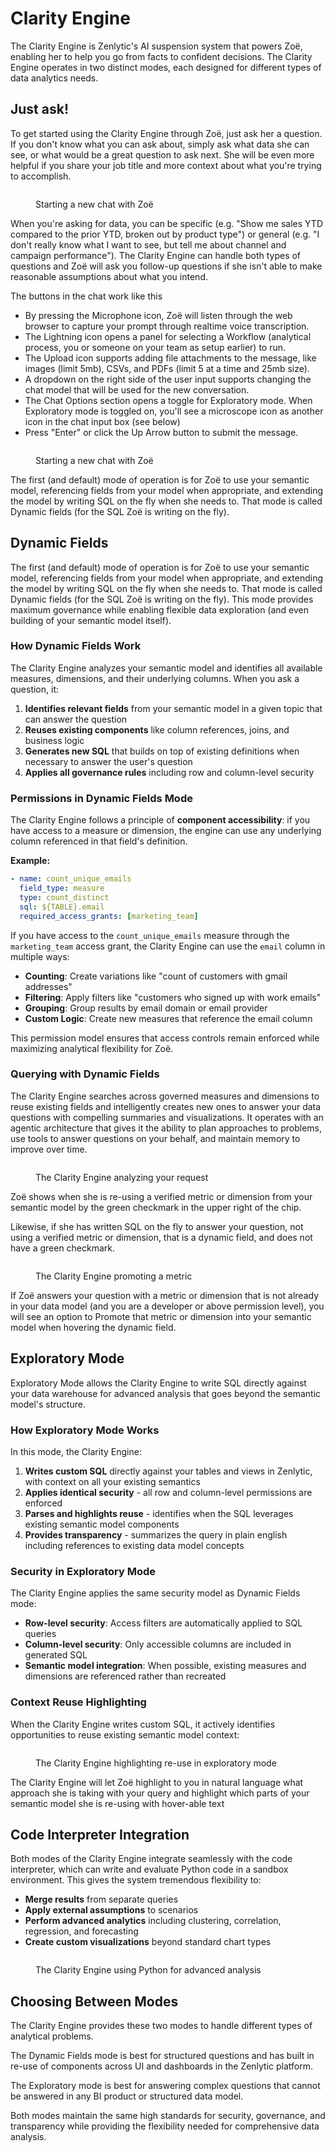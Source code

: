 # Clarity Engine

The Clarity Engine is Zenlytic's AI suspension system that powers Zoë, enabling her to help you go from facts to confident decisions. The Clarity Engine operates in two distinct modes, each designed for different types of data analytics needs.

## Just ask!

To get started using the Clarity Engine through Zoë, just ask her a question. If you don't know what you can ask about, simply ask what data she can see, or what would be a great question to ask next. She will be even more helpful if you share your job title and more context about what you're trying to accomplish.

<figure><img src="../assets/3_zenlytic_ui/zenlytic_input_box.png" alt=""><figcaption><p>Starting a new chat with Zoë</p></figcaption></figure>

When you're asking for data, you can be specific (e.g. "Show me sales YTD compared to the prior YTD, broken out by product type") or general (e.g. "I don't really know what I want to see, but tell me about channel and campaign performance"). The Clarity Engine can handle both types of questions and Zoë will ask you follow-up questions if she isn't able to make reasonable assumptions about what you intend.

The buttons in the chat work like this
* By pressing the Microphone icon, Zoë will listen through the web browser to capture your prompt through realtime voice transcription. 
* The Lightning icon opens a panel for selecting a Workflow (analytical process, you or someone on your team as setup earlier) to run. 
* The Upload icon supports adding file attachments to the message, like images (limit 5mb), CSVs, and PDFs (limit 5 at a time and 25mb size).
* A dropdown on the right side of the user input supports changing the chat model that will be used for the new conversation. 
* The Chat Options section opens a toggle for Exploratory mode. When Exploratory mode is toggled on, you'll see a microscope icon as another icon in the chat input box (see below)
* Press "Enter" or click the Up Arrow button to submit the message.

<figure><img src="../assets/3_zenlytic_ui/zenlytic_input_box_exploratory.png" alt=""><figcaption><p>Starting a new chat with Zoë</p></figcaption></figure>

The first (and default) mode of operation is for Zoë to use your semantic model, referencing fields from your model when appropriate, and extending the model by writing SQL on the fly when she needs to. That mode is called Dynamic fields (for the SQL Zoë is writing on the fly).

## Dynamic Fields

The first (and default) mode of operation is for Zoë to use your semantic model, referencing fields from your model when appropriate, and extending the model by writing SQL on the fly when she needs to. That mode is called Dynamic fields (for the SQL Zoë is writing on the fly). This mode provides maximum governance while enabling flexible data exploration (and even building of your semantic model itself).

### How Dynamic Fields Work

The Clarity Engine analyzes your semantic model and identifies all available measures, dimensions, and their underlying columns. When you ask a question, it:

1. **Identifies relevant fields** from your semantic model in a given topic that can answer the question
2. **Reuses existing components** like column references, joins, and business logic
3. **Generates new SQL** that builds on top of existing definitions when necessary to answer the user's question
4. **Applies all governance rules** including row and column-level security

### Permissions in Dynamic Fields Mode

The Clarity Engine follows a principle of **component accessibility**: if you have access to a measure or dimension, the engine can use any underlying column referenced in that field's definition.

**Example:**
```yaml
- name: count_unique_emails
  field_type: measure
  type: count_distinct
  sql: ${TABLE}.email
  required_access_grants: [marketing_team]
```

If you have access to the `count_unique_emails` measure through the `marketing_team` access grant, the Clarity Engine can use the `email` column in multiple ways:
- **Counting**: Create variations like "count of customers with gmail addresses"
- **Filtering**: Apply filters like "customers who signed up with work emails"
- **Grouping**: Group results by email domain or email provider
- **Custom Logic**: Create new measures that reference the email column

This permission model ensures that access controls remain enforced while maximizing analytical flexibility for Zoë.

### Querying with Dynamic Fields


The Clarity Engine searches across governed measures and dimensions to reuse existing fields and intelligently creates new ones to answer your data questions with compelling summaries and visualizations. It operates with an agentic architecture that gives it the ability to plan approaches to problems, use tools to answer questions on your behalf, and maintain memory to improve over time.

<figure><img src="../assets/3_zenlytic_ui/zoe_clarity_answer.png" alt=""><figcaption><p>The Clarity Engine analyzing your request</p></figcaption></figure>

Zoë shows when she is re-using a verified metric or dimension from your semantic model by the green checkmark in the upper right of the chip.

Likewise, if she has written SQL on the fly to answer your question, not using a verified metric or dimension, that is a dynamic field, and does not have a green checkmark. 

<figure><img src="../assets/3_zenlytic_ui/zoe_clarity_answer.png" alt=""><figcaption><p>The Clarity Engine promoting a metric</p></figcaption></figure>

If Zoë answers your question with a metric or dimension that is not already in your data model (and you are a developer or above permission level), you will see an option to Promote that metric or dimension into your semantic model when hovering the dynamic field.


## Exploratory Mode

Exploratory Mode allows the Clarity Engine to write SQL directly against your data warehouse for advanced analysis that goes beyond the semantic model's structure.

### How Exploratory Mode Works

In this mode, the Clarity Engine:

1. **Writes custom SQL** directly against your tables and views in Zenlytic, with context on all your existing semantics
2. **Applies identical security** - all row and column-level permissions are enforced
3. **Parses and highlights reuse** - identifies when the SQL leverages existing semantic model components
4. **Provides transparency** - summarizes the query in plain english including references to existing data model concepts

### Security in Exploratory Mode

The Clarity Engine applies the same security model as Dynamic Fields mode:

- **Row-level security**: Access filters are automatically applied to SQL queries
- **Column-level security**: Only accessible columns are included in generated SQL
- **Semantic model integration**: When possible, existing measures and dimensions are referenced rather than recreated

### Context Reuse Highlighting

When the Clarity Engine writes custom SQL, it actively identifies opportunities to reuse existing semantic model context:


<figure><img src="../assets/3_zenlytic_ui/zoe_exploratory_mode_hover.png" alt=""><figcaption><p>The Clarity Engine highlighting re-use in exploratory mode</p></figcaption></figure>

The Clarity Engine will let Zoë highlight to you in natural language what approach she is taking with your query and highlight which parts of your semantic model she is re-using with hover-able text 


## Code Interpreter Integration

Both modes of the Clarity Engine integrate seamlessly with the code interpreter, which can write and evaluate Python code in a sandbox environment. This gives the system tremendous flexibility to:

- **Merge results** from separate queries
- **Apply external assumptions** to scenarios
- **Perform advanced analytics** including clustering, correlation, regression, and forecasting
- **Create custom visualizations** beyond standard chart types


<figure><img src="../assets/3_zenlytic_ui/zoe_code_interpreter_results.png" alt=""><figcaption><p>The Clarity Engine using Python for advanced analysis</p></figcaption></figure>

## Choosing Between Modes

The Clarity Engine provides these two modes to handle different types of analytical problems. 

The Dynamic Fields mode is best for structured questions and has built in re-use of components across UI and dashboards in the Zenlytic platform.

The Exploratory mode is best for answering complex questions that cannot be answered in any BI product or structured data model.

Both modes maintain the same high standards for security, governance, and transparency while providing the flexibility needed for comprehensive data analysis. 
